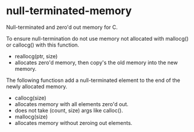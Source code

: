 # null-terminated-memory
Null-terminated and zero'd out memory for C.

To ensure null-termination do not use memory not allocated with mallocg() or callocg() with this function.
- reallocg(ptr, size)
 - allocates zero'd memory, then copy's the old memory into the new memory.

The following functiosn add a null-terminated element to the end of the newly allocated memory.
- callocg(size)
 - allocates memory with all elements zero'd out.
 - does not take (count, size) args like calloc().
- mallocg(size)
 - allocates memory without zeroing out elements.

